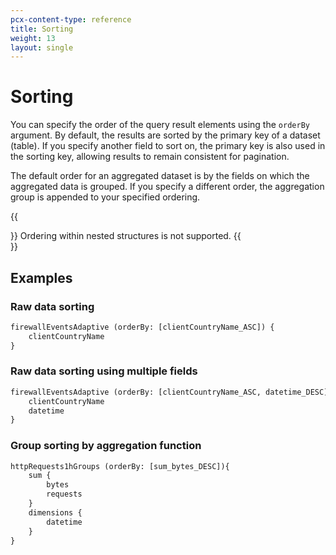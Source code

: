 ```yaml
---
pcx-content-type: reference
title: Sorting
weight: 13
layout: single
---
```


# Sorting

You can specify the order of the query result elements using the `orderBy` argument. By default, the results are sorted by the primary key of a dataset (table). If you specify another field to sort on, the primary key is also used in the sorting key, allowing results to remain consistent for pagination.

The default order for an aggregated dataset is by the fields on which the aggregated data is grouped. If you specify a different order, the aggregation group is appended to your specified ordering.

{{<Aside type="note" header="Note">}}
Ordering within nested structures is not supported.
{{</Aside>}}

## Examples

### Raw data sorting

```graphql
firewallEventsAdaptive (orderBy: [clientCountryName_ASC]) {
    clientCountryName
}
```

### Raw data sorting using multiple fields

```graphql
firewallEventsAdaptive (orderBy: [clientCountryName_ASC, datetime_DESC]) {
    clientCountryName
    datetime
}
```

### Group sorting by aggregation function

```graphql
httpRequests1hGroups (orderBy: [sum_bytes_DESC]){
    sum {
        bytes
        requests
    }
    dimensions {
        datetime
    }
}
```
